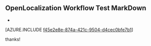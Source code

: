 ## OpenLocalization Workflow Test MarkDown
* 

[AZURE.INCLUDE [f45e2e8e-874a-421c-9504-d4cec0bfe7b1](calleeMd1.md)]

 
thanks!